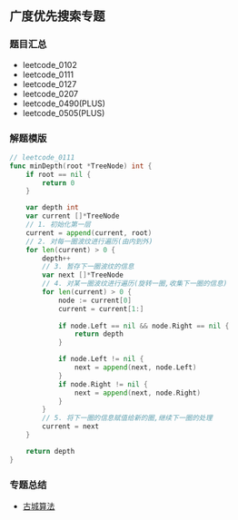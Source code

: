 ## 广度优先搜索专题
### 题目汇总
- leetcode_0102
- leetcode_0111
- leetcode_0127
- leetcode_0207
- leetcode_0490(PLUS)
- leetcode_0505(PLUS)


### 解题模版
```go
// leetcode_0111
func minDepth(root *TreeNode) int {
    if root == nil {
        return 0
    }

    var depth int
    var current []*TreeNode
    // 1. 初始化第一层
    current = append(current, root)
    // 2. 对每一圈波纹进行遍历(由内到外)
    for len(current) > 0 {
        depth++
        // 3. 暂存下一圈波纹的信息
        var next []*TreeNode
        // 4. 对某一圈波纹进行遍历(旋转一圈,收集下一圈的信息)
        for len(current) > 0 {
            node := current[0]
            current = current[1:]
            
            if node.Left == nil && node.Right == nil {
                return depth
            }

            if node.Left != nil {
                next = append(next, node.Left)
            }
            if node.Right != nil {
                next = append(next, node.Right)
            }
        }
        // 5. 将下一圈的信息赋值给新的圈,继续下一圈的处理
        current = next
    }

    return depth
}
```

### 专题总结
- [古城算法](https://www.bilibili.com/video/BV1Rz4y1Z7tJ?spm_id_from=333.999.0.0)